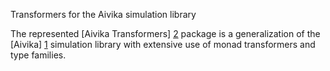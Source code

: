 Transformers for the Aivika simulation library

The represented [Aivika Transformers] [2] package is a generalization of 
the [Aivika] [1] simulation library with extensive use of monad transformers and 
type families.

[1]: http://hackage.haskell.org/package/aivika  "Aivika"
[2]: http://hackage.haskell.org/package/aivika-transformers  "Aivika Transformers"
